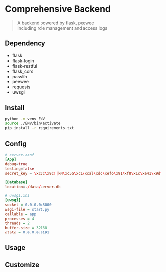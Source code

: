 # Comprehensive Backend

> A backend powered by flask, peewee  
> Including role management and access logs

## Dependency

* flask
* flask-login
* flask-restful
* flask_cors
* passlib
* peewee
* requests
* uwsgi

## Install

```bash
python -m venv ENV
source ./ENV/bin/activate
pip install -r requirements.txt
```

## Config

```conf
# server.conf
[App]
debug=true
testing=false
secret_key = \xc3c\x9c!|kN\xc5G\xc1\xcal\xdc\xefo\x91\xf8\x1c\xe41\x9d\xb1_\x93

[Database]
location=./data/server.db
```

```ini
# uwsgi.ini
[uwsgi]
socket = 0.0.0.0:8000
wsgi-file = start.py
callable = app
processes = 4
threads = 2
buffer-size = 32768
stats = 0.0.0.0:9191
```

## Usage

## Customize
